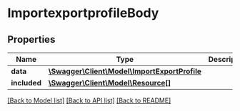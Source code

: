 # ImportexportprofileBody

## Properties
Name | Type | Description | Notes
------------ | ------------- | ------------- | -------------
**data** | [**\Swagger\Client\Model\ImportExportProfile**](ImportExportProfile.md) |  | [optional] 
**included** | [**\Swagger\Client\Model\Resource[]**](Resource.md) |  | [optional] 

[[Back to Model list]](../../README.md#documentation-for-models) [[Back to API list]](../../README.md#documentation-for-api-endpoints) [[Back to README]](../../README.md)

